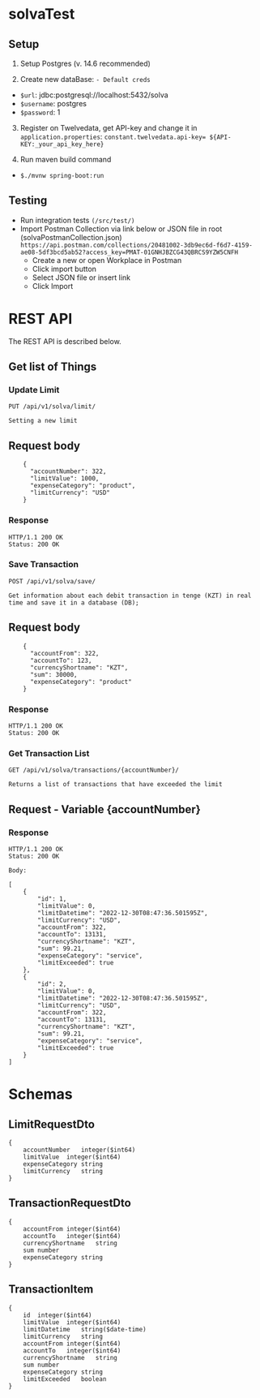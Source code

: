 # solvaTest

## Setup
1. Setup Postgres (v. 14.6 recommended)

2. Create new dataBase:
   `- Default creds`
* `$url`: jdbc:postgresql://localhost:5432/solva
* `$username`: postgres
* `$password`: 1

3. Register on Twelvedata, get API-key and change it in `application.properties`:
   `constant.twelvedata.api-key= ${API-KEY:_your_api_key_here}`

4. Run maven build command
*    `$./mvnw spring-boot:run`

## Testing
* Run integration tests `(/src/test/)`
* Import Postman Collection via link below or JSON file in root (solvaPostmanCollection.json)
  `https://api.postman.com/collections/20481002-3db9ec6d-f6d7-4159-ae08-5df3bcd5ab52?access_key=PMAT-01GNHJBZCG43QBRCS9YZW5CNFH`
    * Create a new or open Workplace in Postman
    * Click import button
    * Select JSON file or insert link
    * Click Import

# REST API

The REST API is described below.

## Get list of Things

### Update Limit

`PUT /api/v1/solva/limit/`

    Setting a new limit

## Request body

        {
          "accountNumber": 322,
          "limitValue": 1000,
          "expenseCategory": "product",
          "limitCurrency": "USD"
        }

### Response

    HTTP/1.1 200 OK
    Status: 200 OK

### Save Transaction

`POST /api/v1/solva/save/`

    Get information about each debit transaction in tenge (KZT) in real time and save it in a database (DB);

## Request body

        {
          "accountFrom": 322,
          "accountTo": 123,
          "currencyShortname": "KZT",
          "sum": 30000,
          "expenseCategory": "product"
        }

### Response

    HTTP/1.1 200 OK
    Status: 200 OK

### Get Transaction List

`GET /api/v1/solva/transactions/{accountNumber}/`

    Returns a list of transactions that have exceeded the limit

## Request - Variable {accountNumber}

### Response

    HTTP/1.1 200 OK
    Status: 200 OK
    
    Body:
    
    [
        {
            "id": 1,
            "limitValue": 0,
            "limitDatetime": "2022-12-30T08:47:36.501595Z",
            "limitCurrency": "USD",
            "accountFrom": 322,
            "accountTo": 13131,
            "currencyShortname": "KZT",
            "sum": 99.21,
            "expenseCategory": "service",
            "limitExceeded": true
        },
        {
            "id": 2,
            "limitValue": 0,
            "limitDatetime": "2022-12-30T08:47:36.501595Z",
            "limitCurrency": "USD",
            "accountFrom": 322,
            "accountTo": 13131,
            "currencyShortname": "KZT",
            "sum": 99.21,
            "expenseCategory": "service",
            "limitExceeded": true
        }
    ]

# Schemas

## LimitRequestDto
    {
        accountNumber	integer($int64)
        limitValue	integer($int64)
        expenseCategory	string
        limitCurrency	string
    }

## TransactionRequestDto
    {
        accountFrom	integer($int64)
        accountTo	integer($int64)
        currencyShortname	string
        sum	number
        expenseCategory	string
    }

## TransactionItem
    {
        id	integer($int64)
        limitValue	integer($int64)
        limitDatetime	string($date-time)
        limitCurrency	string
        accountFrom	integer($int64)
        accountTo	integer($int64)
        currencyShortname	string
        sum	number
        expenseCategory	string
        limitExceeded	boolean
    }
